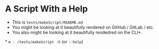 # A Script With a Help

- This is `tests/makeScript/README.md`
- You might be looking at it beautifully rendered on GitHub / GitLab / etc.
- You also might be looking at it beautifully rendedred on the CLI\*.

\* `m . /tests/makeScript -h` (or `--help`)
